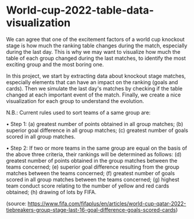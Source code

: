 # World-cup-2022-table-data-visualization
We can agree that one of the excitement factors of a world cup knockout stage is how much the ranking table changes during the match, especially during the last day.
This is why we may want to visualize how much the table of each group changed during the last matches, to identify the most exciting group and the most boring one.

In this project, we start by extracting data about knockout stage matches, especially elements that can have an impact on the ranking (goals and cards).
Then we simulate the last day's matches by checking if the table changed at each important event of the match.
Finally, we create a nice visualization for each group to understand the evolution.

N.B.: Current rules used to sort teams of a same group are:

• Step 1:
(a) greatest number of points obtained in all group matches;
(b) superior goal difference in all group matches;
(c) greatest number of goals scored in all group matches.

• Step 2:
If two or more teams in the same group are equal on the basis of the above three criteria, their rankings will be determined as follows:
(d) greatest number of points obtained in the group matches between the teams concerned;
(e) superior goal difference resulting from the group matches between the teams concerned;
(f) greatest number of goals scored in all group matches between the teams concerned;
(g) highest team conduct score relating to the number of yellow and red cards obtained;
(h) drawing of lots by FIFA.

(source: https://www.fifa.com/fifaplus/en/articles/world-cup-qatar-2022-tiebreakers-group-stage-last-16-goal-difference-goals-scored-cards)
